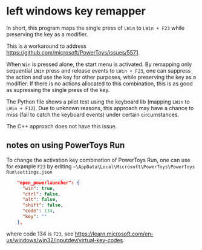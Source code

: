 # left windows key remapper

In short, this program maps the single press of `LWin` to `LWin + F23` while preserving the key as a modifier.

This is a workaround to address https://github.com/microsoft/PowerToys/issues/5571.

When `Win` is pressed alone, the start menu is activated. By remapping only sequential `LWin` press and release events to `LWin + F23`, one can suppress the action and use the key for other purposes, while preserving the key as a modifier. If there is no actions allocated to this combination, this is as good as supressing the single press of the key.

The Python file shows a pilot test using the keyboard lib (mapping `LWin` to `LWin + F12`). Due to unknown reasons, this approach may have a chance to miss (fail to catch the keyboard events) under certain circumstances.

The C++ approach does not have this issue.

## notes on using PowerToys Run

To change the activation key combination of PowerToys Run, one can use for example `F23` by editing `~\AppData\Local\Microsoft\PowerToys\PowerToys Run\settings.json`

```json
    "open_powerlauncher": {
      "win": true,
      "ctrl": false,
      "alt": false,
      "shift": false,
      "code": 134,
      "key": ""
    },
```
where code 134 is `F23`, see https://learn.microsoft.com/en-us/windows/win32/inputdev/virtual-key-codes.
